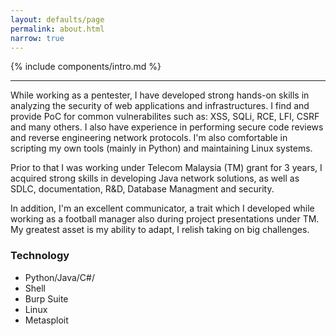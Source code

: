 ```yaml
---
layout: defaults/page
permalink: about.html
narrow: true
---
```


{% include components/intro.md %}

<hr />

While working as a pentester, I have developed strong hands-on skills in analyzing the security of web applications and infrastructures. I find and provide PoC for common vulnerabilites such as: XSS, SQLi, RCE, LFI, CSRF and many others. I also have experience in performing secure code reviews and reverse engineering network protocols. I'm also comfortable in scripting my own tools (mainly in Python) and maintaining Linux systems.

Prior to that I was working under Telecom Malaysia (TM) grant for 3 years, I acquired strong skills  in developing Java network solutions, as well as SDLC, documentation, R&D, Database Managment and security. 

In addition, I'm an excellent communicator, a trait which I developed while working as a football manager also during project presentations under TM. My greatest asset is my ability to adapt, I relish taking on big challenges.

### Technology

* Python/Java/C#/
* Shell
* Burp Suite
* Linux
* Metasploit
